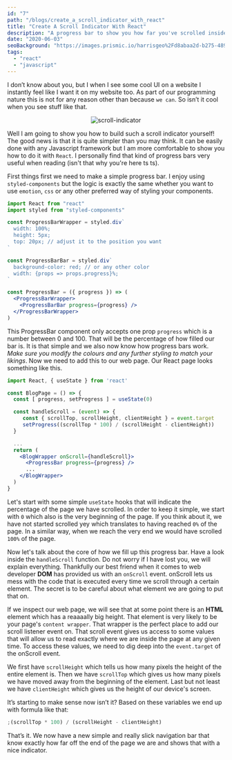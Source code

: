 ```yaml
---
id: "7"
path: "/blogs/create_a_scroll_indicator_with_react"
title: "Create A Scroll Indicator With React"
description: "A progress bar to show you how far you've scrolled inside your page"
date: "2020-06-03"
seoBackground: "https://images.prismic.io/harrisgeo%2Fd8abaa2d-b275-4896-a887-bd3263774172_me-snow.jpg?auto=compress,format"
tags:
  - "react"
  - "javascript"
---
```


I don’t know about you, but I when I see some cool UI on a website I instantly feel like I want it on my website too. As part of our programming nature this is not for any reason other than because `we can`. So isn’t it cool when you see stuff like that.

<p align="center">

<img src="https://www.quickicons.xyz/images/scroll-indicator.gif" alt="scroll-indicator"/>

</p>

Well I am going to show you how to build such a scroll indicator yourself! The good news is that it is quite simpler than you may think. It can be easily done with any Javascript framework but I am more comfortable to show you how to do it with `React`. I personally find that kind of progress bars very useful when reading (isn't that why you're here ts ts).

First things first we need to make a simple progress bar. I enjoy using `styled-components` but the logic is exactly the same whether you want to use `emotion`, `css` or any other preferred way of styling your components.

```jsx
import React from "react"
import styled from "styled-components"

const ProgressBarWrapper = styled.div`
  width: 100%;
  height: 5px;
  top: 20px; // adjust it to the position you want
`

const ProgressBarBar = styled.div`
  background-color: red; // or any other color
  width: {props => props.progress}%;
`

const ProgressBar = ({ progress }) => (
  <ProgressBarWrapper>
    <ProgressBarBar progress={progress} />
  </ProgressBarWrapper>
)
```

This ProgressBar component only accepts one prop `progress` which is a number between 0 and 100. That will be the percentage of how filled our bar is. It is that simple and we also now know how progress bars work. _Make sure you modify the colours and any further styling to match your likings_. Now we need to add this to our web page. Our React page looks something like this.

```jsx
import React, { useState } from 'react'

const BlogPage = () => {
  const [ progress, setProgress ] = useState(0)

  const handleScroll = (event) => {
     const { scrollTop, scrollHeight, clientHeight } = event.target
     setProgress((scrollTop * 100) / (scrollHeight - clientHeight))
  }

  ...
  return (
    <BlogWrapper onScroll={handleScroll}>
      <ProgressBar progress={progress} />
      ...
    </BlogWrapper>
  )
}
```

Let's start with some simple `useState` hooks that will indicate the percentage of the page we have scrolled. In order to keep it simple, we start with `0` which also is the very beginning of the page. If you think about it, we have not started scrolled yey which translates to having reached `0%` of the page. In a similar way, when we reach the very end we would have scrolled `100%` of the page.

Now let's talk about the core of how we fill up this progress bar. Have a look inside the `handleScroll` function. Do not worry if I have lost you, we will explain everything. Thankfully our best friend when it comes to web developer **DOM** has provided us with an `onScroll` event. onScroll lets us mess with the code that is executed every time we scroll through a certain element. The secret is to be careful about what element we are going to put that on.

If we inspect our web page, we will see that at some point there is an **HTML** element which has a reaaaally big height. That element is very likely to be your page's `content wrapper`. That wrapper is the perfect place to add our scroll listener event on. That scroll event gives us access to some values that will allow us to read exactly where we are inside the page at any given time. To access these values, we need to dig deep into the `event.target` of the onScroll event.

We first have `scrollHeight` which tells us how many pixels the height of the entire element is. Then we have `scrollTop` which gives us how many pixels we have moved away from the beginning of the element. Last but not least we have `clientHeight` which gives us the height of our device's screen.

It’s starting to make sense now isn’t it? Based on these variables we end up with formula like that:

```jsx
;(scrollTop * 100) / (scrollHeight - clientHeight)
```

That’s it. We now have a new simple and really slick navigation bar that know exactly how far off the end of the page we are and shows that with a nice indicator.
